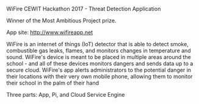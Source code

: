 WiFire CEWIT Hackathon 2017 - Threat Detection Application

Winner of the Most Ambitious Project prize.

App site: http://www.wifireapp.net

WiFire is an internet of things (IoT) detector that is able to detect smoke, combustible gas leaks, flames, and monitors changes in temperature and sound. WiFire's device is meant to be placed in multiple areas around the school - and all of these devices monitors dangers and sends data up to a secure cloud. WiFire's app alerts administrators to the potential danger in their locations with their very own mobile phone, allowing them to monitor their school in the palm of their hand

Three parts: App, Pi, and Cloud Service Engine
